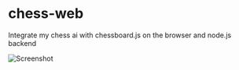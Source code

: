 # chess-web
Integrate my chess ai with chessboard.js on the browser and node.js backend

![Screenshot](https://user-images.githubusercontent.com/13645811/60029405-c3323e00-96a9-11e9-9128-141048ffc9d5.png)

